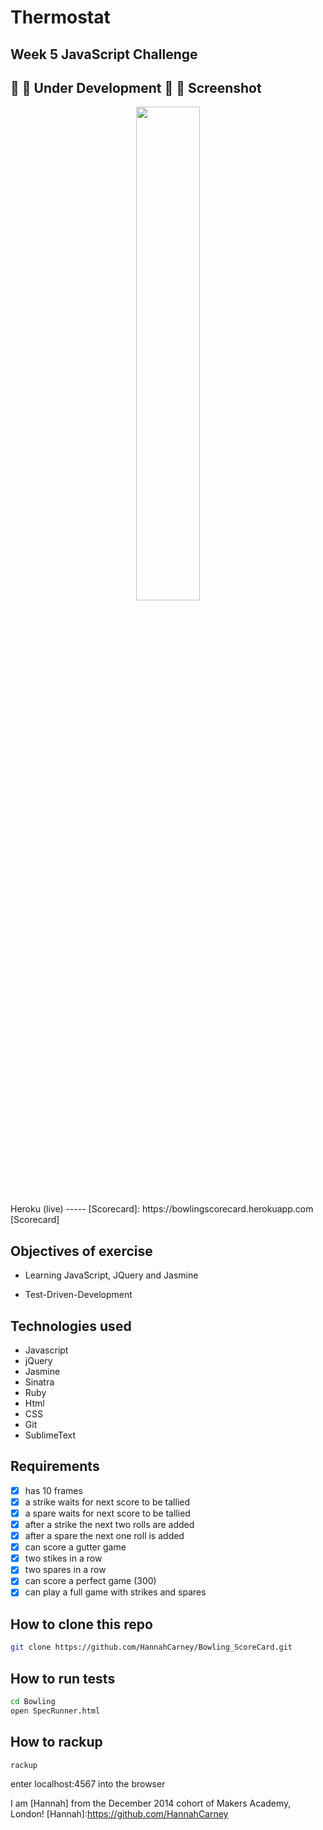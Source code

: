 Thermostat
==========
Week 5 JavaScript Challenge
-------------------------
:bowling: :construction: Under Development :construction: :bowling:
Screenshot
---
<div align="center">
        <img width="45%" src="public/images/background`.png">
</div>
Heroku (live)
-----
[Scorecard]: https://bowlingscorecard.herokuapp.com
[Scorecard]

Objectives of exercise
----

- Learning JavaScript, JQuery and Jasmine
* Test-Driven-Development

Technologies used
----
- Javascript
- jQuery
- Jasmine
- Sinatra
- Ruby
- Html
- CSS
- Git
- SublimeText


Requirements
----
- [x] has 10 frames
- [x] a strike waits for next score to be tallied
- [x] a spare waits for next score to be tallied
- [x] after a strike the next two rolls are added
- [x] after a spare the next one roll is added
- [x] can score a gutter game
- [x] two stikes in a row
- [x] two spares in a row
- [x] can score a perfect game (300)
- [x] can play a full game with strikes and spares

How to clone this repo
----
```sh
git clone https://github.com/HannahCarney/Bowling_ScoreCard.git
```

How to run tests
----
```sh
cd Bowling
open SpecRunner.html
```

How to rackup
----
```sh
rackup
```
enter localhost:4567 into the browser


I am [Hannah] from the December 2014 cohort of Makers Academy, London!
[Hannah]:https://github.com/HannahCarney
